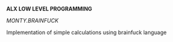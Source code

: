 __ALX LOW LEVEL PROGRAMMING__

_MONTY.BRAINFUCK_

Implementation of simple calculations using brainfuck language

